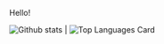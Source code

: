 <!--
**gaurish-saini/gaurish-saini** is a ✨ _special_ ✨ repository because its `README.md` (this file) appears on your GitHub profile.

Here are some ideas to get you started:

- 🔭 I’m currently working on ...
- 🌱 I’m currently learning ...
- 👯 I’m looking to collaborate on ...
- 🤔 I’m looking for help with ...
- 💬 Ask me about ...
- 📫 How to reach me: ...
- 😄 Pronouns: ...
- ⚡ Fun fact: ...
-->
Hello!


![Github stats](https://github-readme-stats.vercel.app/api?username=gaurish-saini&theme=vuehighcontrast&show_icons=true&count_private=true) | ![Top Languages Card](https://github-readme-stats.vercel.app/api/top-langs/?username=gaurish-saini&layout=compact)
